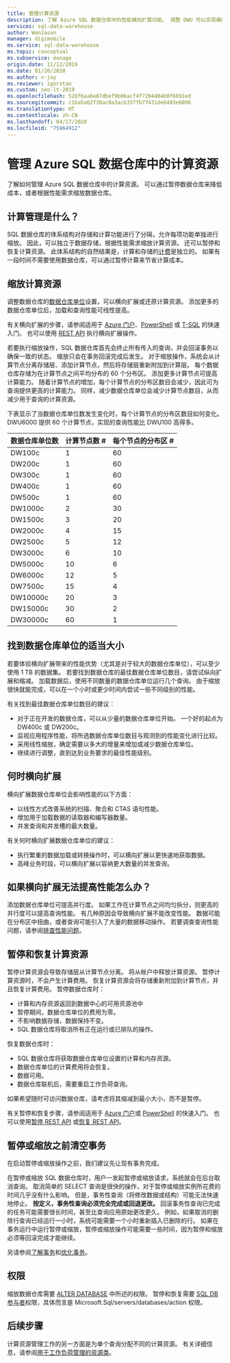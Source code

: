 ```yaml
---
title: 管理计算资源
description: 了解 Azure SQL 数据仓库中的性能横向扩展功能。 调整 DWU 可以实现横向扩展，暂停数据仓库可以降低成本。
services: sql-data-warehouse
author: WenJason
manager: digimobile
ms.service: sql-data-warehouse
ms.topic: conceptual
ms.subservice: manage
origin.date: 11/12/2019
ms.date: 01/20/2020
ms.author: v-jay
ms.reviewer: igorstan
ms.custom: seo-lt-2019
ms.openlocfilehash: 528f6aa6e87dbef9b0bacf4f7204404b0f6691ed
ms.sourcegitcommit: c1ba5a62f30ac0a3acb337fb77431de6493e6096
ms.translationtype: HT
ms.contentlocale: zh-CN
ms.lasthandoff: 04/17/2020
ms.locfileid: "75964912"
---
```

# <a name="manage-compute-in-azure-sql-data-warehouse"></a>管理 Azure SQL 数据仓库中的计算资源
了解如何管理 Azure SQL 数据仓库中的计算资源。 可以通过暂停数据仓库来降低成本，或者根据性能需求缩放数据仓库。 

## <a name="what-is-compute-management"></a>计算管理是什么？
SQL 数据仓库的体系结构对存储和计算功能进行了分隔，允许每项功能单独进行缩放。 因此，可以独立于数据存储，根据性能需求缩放计算资源。 还可以暂停和恢复计算资源。 此体系结构的自然结果是，计算和存储的[计费](https://www.azure.cn/pricing/details/sql-data-warehouse/)是独立的。 如果有一段时间不需要使用数据仓库，可以通过暂停计算来节省计算成本。 

## <a name="scaling-compute"></a>缩放计算资源
调整数据仓库的[数据仓库单位](what-is-a-data-warehouse-unit-dwu-cdwu.md)设置，可以横向扩展或还原计算资源。 添加更多的数据仓库单位后，加载和查询性能可线性提高。 

有关横向扩展的步骤，请参阅适用于 [Azure 门户](quickstart-scale-compute-portal.md)、[PowerShell](quickstart-scale-compute-powershell.md) 或 [T-SQL](quickstart-scale-compute-tsql.md) 的快速入门。 也可以使用 [REST API](sql-data-warehouse-manage-compute-rest-api.md#scale-compute) 执行横向扩展操作。

若要执行缩放操作，SQL 数据仓库首先会终止所有传入的查询，并会回滚事务以确保一致的状态。 缩放只会在事务回滚完成后发生。 对于缩放操作，系统会从计算节点分离存储层、添加计算节点，然后将存储层重新附加到计算层。 每个数据仓库存储为在计算节点之间平均分布的 60 个分布区。 添加更多计算节点可提高计算能力。 随着计算节点的增加，每个计算节点的分布区数目会减少，因此可为查询提供更高的计算能力。 同样，减少数据仓库单位会减少计算节点数目，从而减少用于查询的计算资源。

下表显示了当数据仓库单位数发生变化时，每个计算节点的分布区数目如何变化。  DWU6000 提供 60 个计算节点，实现的查询性能比 DWU100 高得多。 

| 数据仓库单位数  | 计算节点数 \# | 每个节点的分布区 \# |
| -------- | ---------------- | -------------------------- |
| DW100c   | 1                | 60                         |
| DW200c   | 1                | 60                         |
| DW300c   | 1                | 60                         |
| DW400c   | 1                | 60                         |
| DW500c   | 1                | 60                         |
| DW1000c  | 2                | 30                         |
| DW1500c  | 3                | 20                         |
| DW2000c  | 4                | 15                         |
| DW2500c  | 5                | 12                         |
| DW3000c  | 6                | 10                         |
| DW5000c  | 10               | 6                          |
| DW6000c  | 12               | 5                          |
| DW7500c  | 15               | 4                          |
| DW10000c | 20               | 3                          |
| DW15000c | 30               | 2                          |
| DW30000c | 60               | 1                          |


## <a name="finding-the-right-size-of-data-warehouse-units"></a>找到数据仓库单位的适当大小

若要体验横向扩展带来的性能优势（尤其是对于较大的数据仓库单位），可以至少使用 1 TB 的数据集。 若要找到数据仓库的最佳数据仓库单位数目，请尝试纵向扩展和缩减。 加载数据后，使用不同数量的数据仓库单位运行几个查询。 由于缩放很快就能完成，可以在一个小时或更少时间内尝试一些不同级别的性能。 

有关找到最佳数据仓库单位数目的建议：

- 对于正在开发的数据仓库，可以从少量的数据仓库单位开始。  一个好的起点为 DW400c 或 DW200c。
- 监视应用程序性能，将所选数据仓库单位数目与观测到的性能变化进行比较。
- 采用线性缩放，确定需要以多大的增量来增加或减少数据仓库单位。 
- 继续进行调整，直到达到业务要求的最佳性能级别。

## <a name="when-to-scale-out"></a>何时横向扩展
横向扩展数据仓库单位会影响性能的以下方面：

- 以线性方式改善系统的扫描、聚合和 CTAS 语句性能。
- 增加用于加载数据的读取器和编写器数量。
- 并发查询和并发槽的最大数量。

有关何时横向扩展数据仓库单位的建议：

- 执行繁重的数据加载或转换操作时，可以横向扩展以更快速地获取数据。
- 高峰业务时段，可以横向扩展以容纳更大数量的并发查询。 

## <a name="what-if-scaling-out-does-not-improve-performance"></a>如果横向扩展无法提高性能怎么办？

添加数据仓库单位可提高并行度。 如果工作在计算节点之间均匀拆分，则更高的并行度可以提高查询性能。 有几种原因会导致横向扩展不能改变性能。 数据可能在分布区中扭曲，或者查询可能引入了大量的数据移动操作。 若要调查查询性能问题，请参阅[排查性能问题](sql-data-warehouse-troubleshoot.md#performance)。 

## <a name="pausing-and-resuming-compute"></a>暂停和恢复计算资源
暂停计算资源会导致存储层从计算节点分离。 将从帐户中释放计算资源。 暂停计算资源时，不会产生计算费用。 恢复计算资源会将存储重新附加到计算节点，并且恢复计算费用。 暂停数据仓库时：

* 计算和内存资源返回到数据中心的可用资源池中
* 暂停期间，数据仓库单位的费用为零。
* 不影响数据存储，数据保持不变。 
* SQL 数据仓库将取消所有正在运行或已排队的操作。

恢复数据仓库时：

* SQL 数据仓库将获取数据仓库单位设置的计算和内存资源。
* 数据仓库单位的计算费用将会恢复。
* 数据可用。
* 数据仓库联机后，需要重启工作负荷查询。

如果希望随时可访问数据仓库，请考虑将其缩减到最小大小，而不是暂停。 

有关暂停和恢复步骤，请参阅适用于 [Azure 门户](pause-and-resume-compute-portal.md)或 [PowerShell](pause-and-resume-compute-powershell.md) 的快速入门。 也可以使用[暂停 REST API](sql-data-warehouse-manage-compute-rest-api.md#pause-compute) 或[恢复 REST API](sql-data-warehouse-manage-compute-rest-api.md#resume-compute)。

## <a name="drain-transactions-before-pausing-or-scaling"></a>暂停或缩放之前清空事务
在启动暂停或缩放操作之前，我们建议先让现有事务完成。

在暂停或缩放 SQL 数据仓库时，用户一发起暂停或缩放请求，系统就会在后台取消查询。  取消简单的 SELECT 查询是很快的操作，对于暂停或缩放实例所花费的时间几乎没有什么影响。  但是，事务性查询（将修改数据或结构）可能无法快速地停止。  **按定义，事务性查询必须完全完成或回退更改。**  回滚事务性查询已完成的任务可能需要很长时间，甚至比查询应用原始更改更久。  例如，如果取消的删除行查询已经运行一小时，系统可能需要一个小时重新插入已删除的行。  如果在事务运行中运行暂停或缩放，暂停或缩放操作可能需要一些时间，因为暂停和缩放必须等回滚完成才能继续。

另请参阅[了解事务](sql-data-warehouse-develop-transactions.md)和[优化事务](sql-data-warehouse-develop-best-practices-transactions.md)。


## <a name="permissions"></a>权限

缩放数据仓库需要 [ALTER DATABASE](https://docs.microsoft.com/sql/t-sql/statements/alter-database-azure-sql-data-warehouse) 中所述的权限。  暂停和恢复需要 [SQL DB 参与者](../role-based-access-control/built-in-roles.md#sql-db-contributor)权限，具体而言是 Microsoft.Sql/servers/databases/action 权限。


## <a name="next-steps"></a>后续步骤
计算资源管理工作的另一方面是为单个查询分配不同的计算资源。 有关详细信息，请参阅[用于工作负荷管理的资源类](resource-classes-for-workload-management.md)。
<!--Update_Description: update link, wording update-->